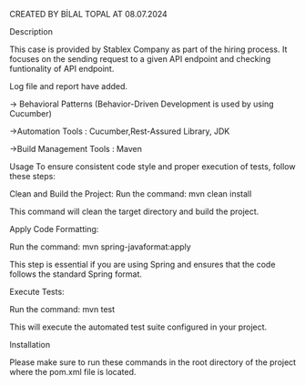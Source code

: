 CREATED BY BİLAL TOPAL AT 08.07.2024

Description

This case is provided by Stablex Company as part of the hiring process. It focuses on the sending request to a given API endpoint and  checking funtionality of API endpoint.

Log file and report have added.

-> Behavioral Patterns (Behavior-Driven Development is used by using Cucumber)

->Automation Tools : Cucumber,Rest-Assured Library, JDK

->Build Management Tools : Maven

Usage To ensure consistent code style and proper execution of tests, follow these steps:

Clean and Build the Project: Run the command: mvn clean install

This command will clean the target directory and build the project.

Apply Code Formatting:

Run the command: mvn spring-javaformat:apply

This step is essential if you are using Spring and ensures that the code follows the standard Spring format.

Execute Tests:

Run the command: mvn test

This will execute the automated test suite configured in your project.

Installation

Please make sure to run these commands in the root directory of the project where the pom.xml file is located.
